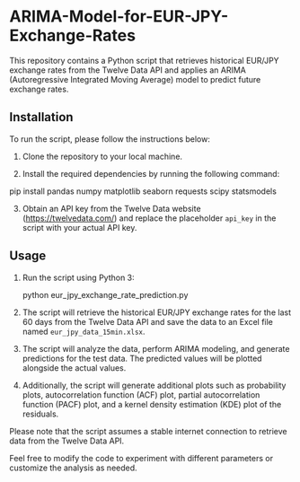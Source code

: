 # ARIMA-Model-for-EUR-JPY-Exchange-Rates
This repository contains a Python script that retrieves historical EUR/JPY exchange rates from the Twelve Data API and applies an ARIMA (Autoregressive Integrated Moving Average) model to predict future exchange rates.

## Installation

To run the script, please follow the instructions below:

1. Clone the repository to your local machine.

2. Install the required dependencies by running the following command:
   
pip install pandas numpy matplotlib seaborn requests scipy statsmodels

3. Obtain an API key from the Twelve Data website (https://twelvedata.com/) and replace the placeholder `api_key` in the script with your actual API key.

## Usage

1. Run the script using Python 3:
   
   python eur_jpy_exchange_rate_prediction.py

2. The script will retrieve the historical EUR/JPY exchange rates for the last 60 days from the Twelve Data API and save the data to an Excel file named `eur_jpy_data_15min.xlsx`.

3. The script will analyze the data, perform ARIMA modeling, and generate predictions for the test data. The predicted values will be plotted alongside the actual values.

4. Additionally, the script will generate additional plots such as probability plots, autocorrelation function (ACF) plot, partial autocorrelation function (PACF) plot, and a kernel density estimation (KDE) plot of the residuals.


Please note that the script assumes a stable internet connection to retrieve data from the Twelve Data API.

Feel free to modify the code to experiment with different parameters or customize the analysis as needed.



